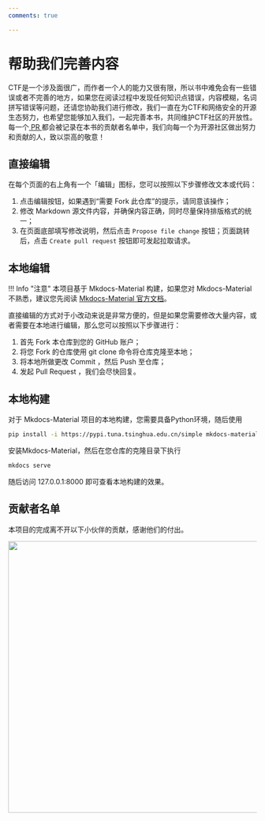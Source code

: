 ```yaml
---
comments: true

---
```


# 帮助我们完善内容

CTF是一个涉及面很广，而作者一个人的能力又很有限，所以书中难免会有一些错误或者不完善的地方，如果您在阅读过程中发现任何知识点错误，内容模糊，名词拼写错误等问题，还请您协助我们进行修改，我们一直在为CTF和网络安全的开源生态努力，也希望您能够加入我们，一起完善本书，共同维护CTF社区的开放性。每一个[ PR ](https://github.com/ProbiusOfficial/Hello-CTF/graphs/contributors)都会被记录在本书的贡献者名单中，我们向每一个为开源社区做出努力和贡献的人，致以崇高的敬意！

## 直接编辑

在每个页面的右上角有一个「编辑」图标，您可以按照以下步骤修改文本或代码：

1. 点击编辑按钮，如果遇到“需要 Fork 此仓库”的提示，请同意该操作；
2. 修改 Markdown 源文件内容，并确保内容正确，同时尽量保持排版格式的统一；
3. 在页面底部填写修改说明，然后点击 `Propose file change` 按钮；页面跳转后，点击 `Create pull request` 按钮即可发起拉取请求。

## 本地编辑

!!! Info "注意"
    本项目基于 Mkdocs-Material 构建，如果您对 Mkdocs-Material 不熟悉，建议您先阅读 [Mkdocs-Material 官方文档](https://squidfunk.github.io/mkdocs-material/)。

直接编辑的方式对于小改动来说是非常方便的，但是如果您需要修改大量内容，或者需要在本地进行编辑，那么您可以按照以下步骤进行：

1. 首先 Fork 本仓库到您的 GitHub 账户；
2. 将您 Fork 的仓库使用 git clone 命令将仓库克隆至本地；
3. 将本地所做更改 Commit ，然后 Push 至仓库；
4. 发起 Pull Request ，我们会尽快回复。

## 本地构建

对于 Mkdocs-Material 项目的本地构建，您需要具备Python环境，随后使用
```bash
pip install -i https://pypi.tuna.tsinghua.edu.cn/simple mkdocs-material
```
安装Mkdocs-Material，然后在您仓库的克隆目录下执行
```bash
mkdocs serve
```

随后访问 127.0.0.1:8000 即可查看本地构建的效果。



## 贡献者名单

本项目的完成离不开以下小伙伴的贡献，感谢他们的付出。

<p align="left">
    <a href="https://github.com/ProbiusOfficial/Hello-CTF/graphs/contributors">
        <img width="550" src="https://contrib.rocks/image?repo=ProbiusOfficial/Hello-CTF" />
    </a>
</p>